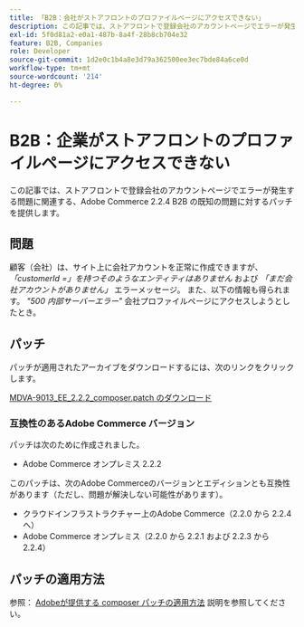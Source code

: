 ```yaml
---
title: 「B2B：会社がストアフロントのプロファイルページにアクセスできない」
description: この記事では、ストアフロントで登録会社のアカウントページでエラーが発生する問題に関連する、Adobe Commerce 2.2.4 B2B の既知の問題に対するパッチを提供します。
exl-id: 5f0d81a2-e0a1-487b-8a4f-28b8cb704e32
feature: B2B, Companies
role: Developer
source-git-commit: 1d2e0c1b4a8e3d79a362500ee3ec7bde84a6ce0d
workflow-type: tm+mt
source-wordcount: '214'
ht-degree: 0%

---
```


# B2B：企業がストアフロントのプロファイルページにアクセスできない

この記事では、ストアフロントで登録会社のアカウントページでエラーが発生する問題に関連する、Adobe Commerce 2.2.4 B2B の既知の問題に対するパッチを提供します。

## 問題

顧客（会社）は、サイト上に会社アカウントを正常に作成できますが、 *「customerId =」を持つそのようなエンティティはありません* および *「まだ会社アカウントがありません」* エラーメッセージ。 また、以下の情報も得られます。 *&quot;500 内部サーバーエラー&quot;* 会社プロファイルページにアクセスしようとしたとき。

## パッチ

パッチが適用されたアーカイブをダウンロードするには、次のリンクをクリックします。

[MDVA-9013\_EE\_2.2.2\_composer.patch のダウンロード](assets/MDVA-9013_EE_2.2.2_composer.patch.zip)

### 互換性のあるAdobe Commerce バージョン

パッチは次のために作成されました。

* Adobe Commerce オンプレミス 2.2.2

このパッチは、次のAdobe Commerceのバージョンとエディションとも互換性があります（ただし、問題が解決しない可能性があります）。

* クラウドインフラストラクチャー上のAdobe Commerce（2.2.0 から 2.2.4 へ）
* Adobe Commerce オンプレミス（2.2.0 から 2.2.1 および 2.2.3 から 2.2.4）

## パッチの適用方法

参照： [Adobeが提供する composer パッチの適用方法](/help/how-to/general/how-to-apply-a-composer-patch-provided-by-magento.md) 説明を参照してください。
